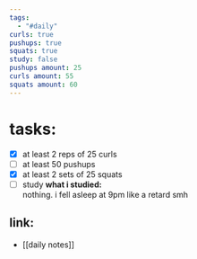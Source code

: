 ```yaml
---
tags:
  - "#daily"
curls: true
pushups: true
squats: true
study: false
pushups amount: 25
curls amount: 55
squats amount: 60
---
```

# tasks:
- [x] at least 2 reps of 25 curls 
- [ ] at least 50 pushups
- [x] at least 2 sets of 25 squats
- [ ] study
      **what i studied:**  
      nothing. i fell asleep at 9pm like a retard smh
## link: 
- [[daily notes]] 